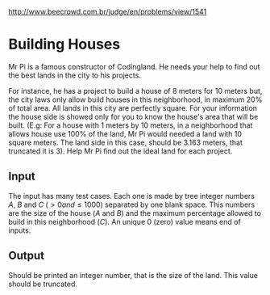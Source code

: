 http://www.beecrowd.com.br/judge/en/problems/view/1541

# Building Houses

Mr Pi is a famous constructor of Codingland. He needs your help to find out
the best lands in the city to his projects.

For instance, he has a project to build a house of 8 meters for 10 meters but,
the city laws only allow build houses in this neighborhood, in maximum 20% of
total area. All lands in this city are perfectly square. For your information
the house side is showed only for you to know the house's area that will be
built. (E.g: For a house with 1 meters by 10 meters, in a neighborhood that
allows house use 100% of the land, Mr Pi would needed a land with 10 square
meters. The land side in this case, should be 3.163 meters, that truncated it
is 3). Help Mr Pi find out the ideal land for each project.

## Input

The input has many test cases. Each one is made by tree integer numbers $A$,
$B$ and $C$ ($> 0 and \leq 1000$) separated by one blank space. This numbers
are the size of the house ($A$ and $B$) and the maximum percentage allowed to
build in this neighborhood ($C$). An unique 0 (zero) value means end of
inputs.

## Output

Should be printed an integer number, that is the size of the land. This value
should be truncated.
